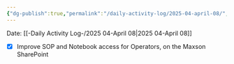 ```yaml
---
{"dg-publish":true,"permalink":"/daily-activity-log/2025-04-april-08/","noteIcon":"","created":"2025-04-08T09:46:33.726-05:00"}
---
```


Date: [[-Daily Activity Log-/2025 04-April 08\|2025 04-April 08]]

- [x] Improve SOP and Notebook access for Operators, on the Maxson SharePoint